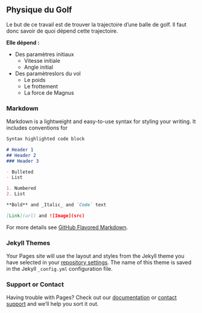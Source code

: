 ## Physique du Golf

Le but de ce travail est de trouver la trajectoire d’une balle de golf. Il faut donc savoir de quoi
dépend cette trajectoire.

**Elle dépend :**
- Des paramètres initiaux
  - Vitesse initiale
  - Angle initial
- Des paramètreslors du vol
  - Le poids
  - Le frottement
  - La force de Magnus

### Markdown

Markdown is a lightweight and easy-to-use syntax for styling your writing. It includes conventions for

```markdown
Syntax highlighted code block

# Header 1
## Header 2
### Header 3

- Bulleted
- List

1. Numbered
2. List

**Bold** and _Italic_ and `Code` text

[Link](url) and ![Image](src)
```

For more details see [GitHub Flavored Markdown](https://guides.github.com/features/mastering-markdown/).

### Jekyll Themes

Your Pages site will use the layout and styles from the Jekyll theme you have selected in your [repository settings](https://github.com/Massroro/massroro.github.io/settings). The name of this theme is saved in the Jekyll `_config.yml` configuration file.

### Support or Contact

Having trouble with Pages? Check out our [documentation](https://help.github.com/categories/github-pages-basics/) or [contact support](https://github.com/contact) and we’ll help you sort it out.
